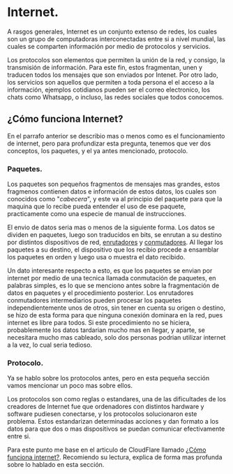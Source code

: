 # Internet.
A rasgos generales, Internet es un conjunto extenso de redes, los cuales son un grupo de computadoras interconectadas entre si a nivel mundial, las cuales se comparten información por medio de protocolos y servicios. 

Los protocolos son elementos que permiten la unión de la red, y consigo, la transmisión de información. Para este fin, estos fragmentan, unen y traducen todos los mensajes que son enviados por Intenet. Por otro lado, los servicios son aquellos que permiten a toda persona el el acceso a la información, ejemplos cotidianos pueden ser el correo electronico, los chats como Whatsapp, o incluso, las redes sociales que todos conocemos.

## ¿Cómo funciona Internet?
En el parrafo anterior se describio mas o menos como es el funcionamiento de internet, pero para profundizar esta pregunta, tenemos que ver dos conceptos, los paquetes, y el ya antes mencionado, protocolo.

### Paquetes.
Los paquetes son pequeños fragmentos de mensajes mas grandes, estos fragmenos contienen datos e información de estos datos, los cuales son conocidos como "_cabecera_", y este va al principio del paquete para que la maquina que lo recibe pueda entender el uso de ese paquete, practicamente como una especie de manual de instrucciones.

El envio de datos seria mas o menos de la siguiente forma. Los datos se dividen en paquetes, luego son traducidos en bits, se enrutan a su destino por distintos dispositivos de red, [enrutadores](https://www.cloudflare.com/learning/network-layer/what-is-a-router/) y [conmutadores](https://www.cloudflare.com/learning/network-layer/what-is-a-network-switch/). Al llegar los paquetes a su destino, el dispositivo que los recibio procede a ensamblar los paquetes en orden y luego usa o muestra el dato recibido.

Un dato interesante respecto a esto, es que los paquetes se envian por internet por medio de una tecnica llamada conmutación de paquetes, en palabras simples, es lo que se menciono antes sobre la fragmentación de datos en paquetes y el procedimiento posterior. Los enrutadores  conmutadores intermediarios pueden procesar los paquetes independientemente unos de otros, sin tener en cuenta su origen o destino, se hizo de esta forma para que ninguna conexión dominara en la red, pues internet es libre para todos. Si este procedimiento no se hiciera, probablemente los datos tardarian mucho mas en llegar, y aparte, se necesitara mucho mas cableado, solo dos personas podrian utilizar internet a la vez, lo cual seria tedioso.

### Protocolo.
Ya se hablo sobre los protocolos antes, pero en esta pequeña sección vamos mencionar un poco mas sobre ellos. 

Los protocolos son como reglas o estandares, una de las dificultades de los creadores de Internet fue que ordenadores con distintos hardware y software pudiesen conectarse, y los protocolos solucionaron este problema. Estos estandarizan determinadas acciones y dan formato a los datos para que dos o mas dispositivos se puedan comunicar efectivamente entre si.

Para este punto me base en el articulo de CloudFlare llamado [¿Cómo funciona internet?](https://www.cloudflare.com/es-es/learning/network-layer/how-does-the-internet-work/#:~:text=Los%20ordenadores%20se%20conectan%20entre%20s%C3%AD%20y%20a%20Internet%20mediante%20cables,luego%20interpreta%20el%20ordenador%20receptor.). Recomiendo su lectura, explica de forma mas profunda sobre lo hablado en esta sección.